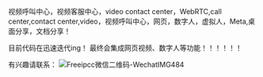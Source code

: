 视频呼叫中心，视频客服中心，video contact center，WebRTC,call center,contact center,video，视频呼叫中心，网页，数字人，虚拟人，Meta,桌面分享，文档分享！

目前代码在迅速迭代ing！
最终会集成网页视频、数字人等功能！！！！！！

有兴趣请联系：
![Freeipcc微信二维码-WechatIMG484](https://github.com/user-attachments/assets/74afadc8-9fc9-468c-9f58-c1cb95f15f7b)
